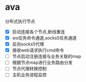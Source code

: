 # ava
分布式执行节点

- [x] 启动连接各个节点,断线重连
- [x] ws任务命令通道,socks5任务通道
- [x] 反向socks5代理
- [x] 接收web请求执行cmd命令
- [ ] 节点启动注册连接与业务关联的map
- [ ] 根据节点map进行业务路由分发
- [ ] 节点代理转换控制
- [ ] 主机业务进程监控
